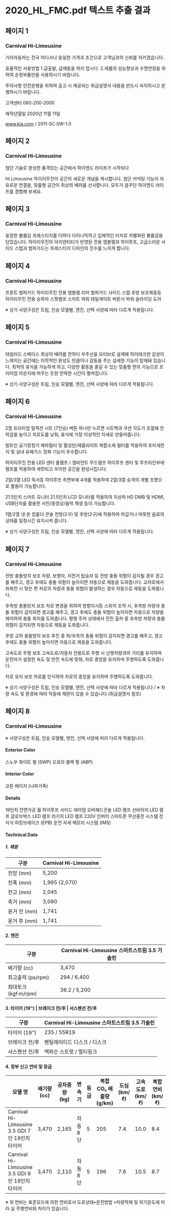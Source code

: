 # 2020_HL_FMC.pdf 텍스트 추출 결과

## 페이지 1

### Carnival Hi-Limousine

기아자동차는 전국 어디서나 동일한 가격과 조건으로 고객님과의 신뢰를 지키겠습니다.

효율적인 사용방법
1.급출발, 급제동을 하지 맙시다.
2.제품의 성능향상과 수명연장을 위하여 순정부품만을 사용하시기 바랍니다.

주의사항
안전운행을 위하여 출고 시 제공되는 취급설명서 내용을 반드시 숙지하시고 운행하시기 바랍니다.

고객센터
080-200-2000

제작년월일
2020년 11월 11일

www.kia.com / 2011-SC·SW-1.0

## 페이지 2

### Carnival Hi-Limousine

첨단 기술로 완성한 품격있는 공간에서 하이엔드 라이프가 시작되다

Hi Limousine
하이리무진이 공간의 새로운 개념을 제시합니다.
첨단 커넥팅 기능이 자유로운 연결을, 맞춤형 공간이 최상의 배려를 선사합니다.
모두가 꿈꾸던 하이엔드 라이프를 경험해 보세요.

## 페이지 3

### Carnival Hi-Limousine

웅장한 볼륨감 프레스티지를 더하다
다이나믹하고 입체적인 터치로 차별화된 볼륨감을 담았습니다. 하이리무진의 아이덴티티가 반영된 전용 엠블렘과 하이루프, 고급스러운 사이드 스텝과 범퍼가드는 프레스티지 디자인의 진수를 느끼게 합니다.

## 페이지 4

### Carnival Hi-Limousine

프론트 범퍼가드
하이리무진 전용 엠블렘
리어 범퍼가드
사이드 스텝
후방 보조제동등
하이리무진 전용 승하차 스팟램프
스마트 파워 테일게이트
버튼식 파워 슬라이딩 도어

※ 상기 사양구성은 트림, 인승 모델별, 엔진, 선택 사양에 따라 다르게 적용됩니다.

## 페이지 5

### Carnival Hi-Limousine

테일러드 스페이스 최상의 배려를 전하다
우주선을 모티브로 설계돼 하이테크한 감성이 느껴지는 공간에는 미학적인 완성도 만큼이나 감동을 주는 섬세한 기능이 탑재돼 있습니다. 최적의 휴식을 가능하게 하고, 다양한 활동을 즐길 수 있는 맞춤형 편의 기능으로 프리미엄 라운지에 머무는 듯한 안락한 시간이 펼쳐집니다.

※ 상기 사양구성은 트림, 인승 모델별, 엔진, 선택 사양에 따라 다르게 적용됩니다.

## 페이지 6

### Carnival Hi-Limousine

2열 프리미엄 릴렉션 시트 (7인승)
버튼 하나만 누르면 시트백과 쿠션 각도가 조절돼 안락감을 높이고 피로도를 낮춰, 휴식에 가장 이상적인 자세로 만들어줍니다.

빌트인 공기청정기
헤파필터 및 활성탄/제올라이트 복합소재 필터를 적용하여 초미세먼지 및 실내 유해가스 정화 기능이 우수합니다.

하이리무진 전용 LED 센터 룸램프 / 앰비언트 무드램프
하이루프 센터 및 루프라인부에 램프를 적용하여 세련되고 우아한 공간을 완성시킵니다.

2열/3열 LED 독서등
하이루프 측면부에 4개를 적용하여 2열/3열 승객의 개별 조명으로 활용이 가능합니다.

21.5인치 스마트 모니터
21.5인치 LCD 모니터를 적용하여 지상파 HD DMB 및 HDMI, USB단자를 활용한 사진/동영상/음악 재생 등이 가능합니다.

1열/2열 냉·온 컵홀더
콘솔 전방(2구) 및 후방(2구)에 적용하여 차갑거나 따뜻한 음료의 상태를 일정시간 유지시켜 줍니다.

※ 상기 사양구성은 트림, 인승 모델별, 엔진, 선택 사양에 따라 다르게 적용됩니다.

## 페이지 7

### Carnival Hi-Limousine

전방 충돌방지 보조
차량, 보행자, 자전거 탑승자 등 전방 충돌 위험이 감지될 경우 경고를 해주고, 경고 후에도 충돌 위험이 높아지면 자동으로 제동을 도와줍니다. 교차로에서 좌회전 시 맞은 편 차로의 차량과 충돌 위험이 발생하는 경우 자동으로 제동을 도와줍니다.

후측방 충돌방지 보조
차로 변경을 위하여 방향지시등 스위치 조작 시, 후측방 차량과 충돌 위험이 감지되면 경고를 해주고, 경고 후에도 충돌 위험이 높아지면 자동으로 차량을 제어하여 충돌 회피를 도와줍니다. 평행 주차 상태에서 전진 출차 중 후측방 차량과 충돌 위험이 감지되면 자동으로 제동을 도와줍니다.

후방 교차 충돌방지 보조
후진 중 좌/우측의 충돌 위험이 감지되면 경고를 해주고, 경고 후에도 충돌 위험이 높아지면 자동으로 제동을 도와줍니다.

고속도로 주행 보조
고속도로/자동차 전용도로 주행 시 선행차량과의 거리를 유지하며 운전자가 설정한 속도 및 안전 속도에 맞춰, 차로 중앙을 유지하며 주행하도록 도와줍니다.

차로 유지 보조
차로를 인식하여 차로의 중앙을 유지하며 주행하도록 도와줍니다.

※ 상기 사양구성은 트림, 인승 모델별, 엔진, 선택 사양에 따라 다르게 적용됩니다 / ※ 차량 속도 및 환경에 따라 작동에 제한이 있을 수 있습니다 (취급설명서 참조)

## 페이지 8

### Carnival Hi-Limousine

※ 사양구성은 트림, 인승 모델별, 엔진, 선택 사양에 따라 다르게 적용됩니다.

#### Exterior Color

스노우 화이트 펄 (SWP)
오로라 블랙 펄 (ABP)

#### Interior Color

코튼 베이지 (나파가죽)

#### Details

19인치 전면가공 휠
하이루프
사이드 에어댐
오버헤드콘솔 LED 램프
선바이저 LED 램프
글로브박스 LED 램프
러기지 LED 램프
220V 인버터
스마트폰 무선충전 시스템
전자식 파킹브레이크 (EPB)
운전 자세 메모리 시스템 (IMS)

#### Technical Data

##### 1. 제원

| 구분         | Carnival Hi-Limousine |
|--------------|------------------------|
| 전장 (mm)    | 5,200                  |
| 전폭 (mm)    | 1,995 (2,070)          |
| 전고 (mm)    | 2,045                  |
| 축거 (mm)    | 3,090                  |
| 윤거 전 (mm) | 1,741                  |
| 윤거 후 (mm) | 1,741                  |

#### 2. 엔진

| 구분                   | Carnival Hi-Limousine 스마트스트림 3.5 가솔린 |
|------------------------|----------------------------------------------|
| 배기량 (cc)            | 3,470                                        |
| 최고출력 (ps/rpm)      | 294 / 6,400                                  |
| 최대토크 (kgf·m/rpm)   | 36.2 / 5,200                                 |

#### 3. 타이어 (19") | 브레이크 전/후 | 서스펜션 전/후

| 구분              | Carnival Hi-Limousine 스마트스트림 3.5 가솔린 |
|-------------------|-----------------------------------------------|
| 타이어 (19")      | 235 / 55R19                                   |
| 브레이크 전/후    | 벤틸레이티드 디스크 / 디스크                  |
| 서스펜션 전/후    | 맥퍼슨 스트럿 / 멀티링크                      |

#### 4. 정부 신고 연비 및 등급

| 모델 명                                         | 배기량 (cc) | 공차중량 (kg) | 변속기   | 등급 | 복합 CO₂ 배출량 (g/km) | 도심 (km/ℓ) | 고속도로 (km/ℓ) | 복합연비 (km/ℓ) |
|------------------------------------------------|-------------|----------------|----------|------|-------------------------|---------------|-------------------|------------------|
| Carnival Hi-Limousine 3.5 GDI 7인 19인치 타이어 |   3,470     |     2,165      | 자동 8단 |  5   |           205           |      7.4      |       10.0        |       8.4        |
| Carnival Hi-Limousine 3.5 GDI 9인 19인치 타이어 |   3,470     |     2,110      | 자동 8단 |  5   |           196           |      7.6      |       10.5        |       8.7        |

※ 위 연비는 표준모드에 의한 연비로서 도로상태•운전방법 •차량적재 및 외기온도에 따라 실 주행연비와 차이가 있습니다.